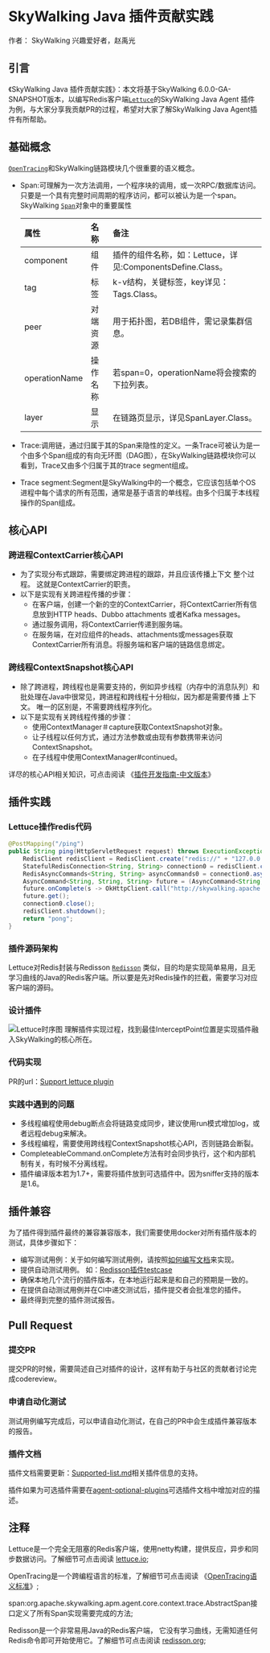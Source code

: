 # SkyWalking Java 插件贡献实践

作者： SkyWalking 兴趣爱好者，赵禹光

## 引言
《SkyWalking Java 插件贡献实践》：本文将基于SkyWalking 6.0.0-GA-SNAPSHOT版本，以编写Redis客户端<a href="#Lettuce">`Lettuce`</a>的SkyWalking Java Agent 插件为例，与大家分享我贡献PR的过程，希望对大家了解SkyWalking Java Agent插件有所帮助。

## 基础概念
<a href="#OpenTracing">`OpenTracing`</a>和SkyWalking链路模块几个很重要的语义概念。

* Span:可理解为一次方法调用，一个程序块的调用，或一次RPC/数据库访问。只要是一个具有完整时间周期的程序访问，都可以被认为是一个span。SkyWalking <a href="#AbstractSpan">`Span`</a>对象中的重要属性

	| 属性 | 名称 | 备注 |
	|:----|:-----|:-----|
	| component | 组件 | 插件的组件名称，如：Lettuce，详见:ComponentsDefine.Class。 |
	| tag | 标签 | k-v结构，关键标签，key详见：Tags.Class。 |
	| peer | 对端资源 | 用于拓扑图，若DB组件，需记录集群信息。 |
	| operationName | 操作名称 | 若span=0，operationName将会搜索的下拉列表。 |
	| layer | 显示 | 在链路页显示，详见SpanLayer.Class。 |

* Trace:调用链，通过归属于其的Span来隐性的定义。一条Trace可被认为是一个由多个Span组成的有向无环图（DAG图），在SkyWalking链路模块你可以看到，Trace又由多个归属于其的trace segment组成。

* Trace segment:Segment是SkyWalking中的一个概念，它应该包括单个OS进程中每个请求的所有范围，通常是基于语言的单线程。由多个归属于本线程操作的Span组成。

## 核心API

### 跨进程ContextCarrier核心API
* 为了实现分布式跟踪，需要绑定跨进程的跟踪，并且应该传播上下文 整个过程。 这就是ContextCarrier的职责。
* 以下是实现有关跨进程传播的步骤：
	* 在客户端，创建一个新的空的ContextCarrier，将ContextCarrier所有信息放到HTTP heads、Dubbo attachments 或者Kafka messages。
	* 通过服务调用，将ContextCarrier传递到服务端。
	* 在服务端，在对应组件的heads、attachments或messages获取ContextCarrier所有消息。将服务端和客户端的链路信息绑定。

### 跨线程ContextSnapshot核心API
* 除了跨进程，跨线程也是需要支持的，例如异步线程（内存中的消息队列）和批处理在Java中很常见，跨进程和跨线程十分相似，因为都是需要传播 上下文。 唯一的区别是，不需要跨线程序列化。
* 以下是实现有关跨线程传播的步骤：
	* 使用ContextManager＃capture获取ContextSnapshot对象。
	* 让子线程以任何方式，通过方法参数或由现有参数携带来访问ContextSnapshot。
	* 在子线程中使用ContextManager#continued。

详尽的核心API相关知识，可点击阅读 《[插件开发指南-中文版本](https://github.com/apache/incubator-skywalking/blob/master/docs/others/cn/guides/Java-Plugin-Development-Guide.md)》

## 插件实践
### Lettuce操作redis代码
```java
@PostMapping("/ping")
public String ping(HttpServletRequest request) throws ExecutionException, InterruptedException {
    RedisClient redisClient = RedisClient.create("redis://" + "127.0.0.1" + ":6379");
    StatefulRedisConnection<String, String> connection0 = redisClient.connect();
    RedisAsyncCommands<String, String> asyncCommands0 = connection0.async();
    AsyncCommand<String, String, String> future = (AsyncCommand<String, String, String>)asyncCommands0.set("key_a", "value_a");
    future.onComplete(s -> OkHttpClient.call("http://skywalking.apache.org"));
    future.get();
    connection0.close();
    redisClient.shutdown();
    return "pong";
}
```

### 插件源码架构
Lettuce对Redis封装与Redisson <a href="#Redisson">`Redisson`</a> 类似，目的均是实现简单易用，且无学习曲线的Java的Redis客户端。所以要是先对Redis操作的拦截，需要学习对应客户端的源码。

### 设计插件
![Lettuce时序图](https://raw.githubusercontent.com/zhaoyuguang/test/master/lettuce.png)
理解插件实现过程，找到最佳InterceptPoint位置是实现插件融入SkyWalking的核心所在。

### 代码实现
PR的url：[Support lettuce plugin](https://github.com/apache/incubator-skywalking/pull/2152)

### 实践中遇到的问题
* 多线程编程使用debug断点会将链路变成同步，建议使用run模式增加log，或者远程debug来解决。
* 多线程编程，需要使用跨线程ContextSnapshot核心API，否则链路会断裂。
* CompleteableCommand.onComplete方法有时会同步执行，这个和内部机制有关，有时候不分离线程。
* 插件编译版本若为1.7+，需要将插件放到可选插件中。因为sniffer支持的版本是1.6。

## 插件兼容
为了插件得到插件最终的兼容兼容版本，我们需要使用docker对所有插件版本的测试，具体步骤如下：

* 编写测试用例：关于如何编写测试用例，请按照[如何编写文档](https://github.com/SkywalkingTest/skywalking-agent-testcases/blob/master/docs/how-to-write-a-plugin-testcase.md)来实现。
* 提供自动测试用例。 如：[Redisson插件testcase](https://github.com/SkywalkingTest/skywalking-agent-testcases/pull/45)
* 确保本地几个流行的插件版本，在本地运行起来是和自己的预期是一致的。
* 在提供自动测试用例并在CI中递交测试后，插件提交者会批准您的插件。
* 最终得到完整的插件测试报告。

## Pull Request

### 提交PR
提交PR的时候，需要简述自己对插件的设计，这样有助于与社区的贡献者讨论完成codereview。

### 申请自动化测试
测试用例编写完成后，可以申请自动化测试，在自己的PR中会生成插件兼容版本的报告。

### 插件文档
插件文档需要更新：[Supported-list.md](https://github.com/apache/incubator-skywalking/blob/master/docs/en/setup/service-agent/java-agent/Supported-list.md)相关插件信息的支持。

插件如果为可选插件需要在[agent-optional-plugins](https://github.com/apache/incubator-skywalking/tree/master/docs/en/setup/service-agent/java-agent/agent-optional-plugins)可选插件文档中增加对应的描述。

## 注释

<a name="Lettuce"></a>Lettuce是一个完全无阻塞的Redis客户端，使用netty构建，提供反应，异步和同步数据访问。了解细节可点击阅读 [lettuce.io](https://lettuce.io/);

<a name="OpenTracing"></a>OpenTracing是一个跨编程语言的标准，了解细节可点击阅读 《[OpenTracing语义标准](https://github.com/opentracing-contrib/opentracing-specification-zh/blob/master/specification.md)》;

<a name="AbstractSpan"></a>span:org.apache.skywalking.apm.agent.core.context.trace.AbstractSpan接口定义了所有Span实现需要完成的方法;

<a name="Redisson"></a>Redisson是一个非常易用Java的Redis客户端， 它没有学习曲线，无需知道任何Redis命令即可开始使用它。了解细节可点击阅读 [redisson.org](https://redisson.org/);

